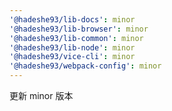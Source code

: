 ```yaml
---
'@hadeshe93/lib-docs': minor
'@hadeshe93/lib-browser': minor
'@hadeshe93/lib-common': minor
'@hadeshe93/lib-node': minor
'@hadeshe93/vice-cli': minor
'@hadeshe93/webpack-config': minor
---
```


更新 minor 版本
